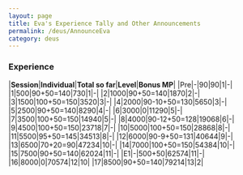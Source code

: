 ```yaml
---
layout: page
title: Eva's Experience Tally and Other Announcements
permalink: /deus/AnnounceEva
category: deus
---
```

### Experience

|__Session__|__Individual__|__Total so far__|__Level__|__Bonus MP__|
|Pre|-|90|90|1|-|
|1|500|90+50=140|730|1|-|
|2|1000|90+50=140|1870|2|-|
|3|1500|100+50=150|3520|3|-|
|4|2000|90-10+50=130|5650|3|-|
|5|2500|90+50=140|8290|4|-|
|6|3000|0|11290|5|-|
|7|3500|100+50=150|14940|5|-|
|8|4000|90-12+50=128|19068|6|-|
|9|4500|100+50=150|23718|7|-|
|10|5000|100+50=150|28868|8|-|
|11|5500|95+50=145|34513|8|-|
|12|6000|90-9+50=131|40644|9|-|
|13|6500|70+20=90|47234|10|-|
|14|7000|100+50=150|54384|10|-|
|15|7500|90+50=140|62024|11|-|
|E1|-|500+50|62574|11|-|
|16|8000|0|70574|12|10|
|17|8500|90+50=140|79214|13|2|
